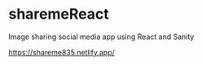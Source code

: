 # sharemeReact
Image sharing social media app using React and Sanity

https://shareme835.netlify.app/
